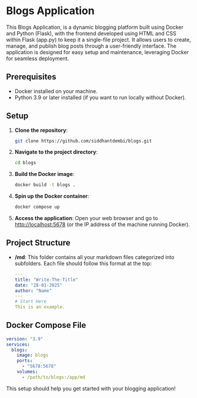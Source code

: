 # Blogs Application
This Blogs Application, is a dynamic blogging platform built using Docker and Python (Flask), with the frontend developed using HTML and CSS within Flask (app.py) to keep it a single-file project. It allows users to create, manage, and publish blog posts through a user-friendly interface. The application is designed for easy setup and maintenance, leveraging Docker for seamless deployment.
## Prerequisites

- Docker installed on your machine.
- Python 3.9 or later installed (if you want to run locally without Docker).

## Setup

1. **Clone the repository**:

   ```sh
   git clone https://github.com/siddhantdembi/blogs.git
   ```

2. **Navigate to the project directory**:

   ```sh
   cd blogs
   ```

3. **Build the Docker image**:

   ```sh
   docker build -t blogs .
   ```
4. **Spin up the Docker container**:

   ```sh
   docker compose up
   ```
   
5. **Access the application**:
   Open your web browser and go to [http://localhost:5678](http://localhost:5678) (or the IP address of the machine running Docker).

## Project Structure

- **/md**: This folder contains all your markdown files categorized into subfolders.
  Each file should follow this format at the top:

  ```yaml
  ---
  title: "Write-The-Title"
  date: "28-01-2025"
  author: "Name"
  ---
  # Start Here
  This is an example.
  ```

## Docker Compose File

```yaml
version: "3.9"
services:
  blogs:
    image: blogs
    ports:
      - "5678:5678"
    volumes:
      - /path/to/blogs:/app/md

```

This setup should help you get started with your blogging application!
